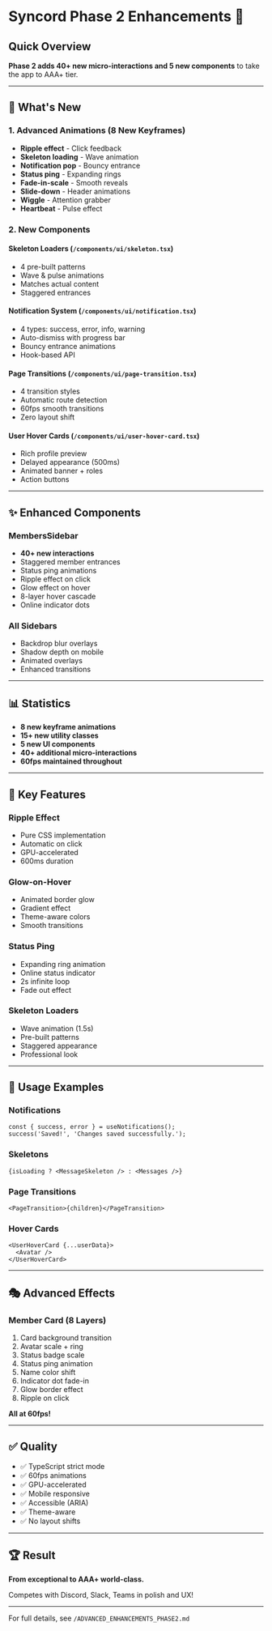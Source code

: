 # Syncord Phase 2 Enhancements 🚀

## Quick Overview

**Phase 2 adds 40+ new micro-interactions and 5 new components** to take the app to AAA+ tier.

---

## 🎯 What's New

### 1. Advanced Animations (8 New Keyframes)
- **Ripple effect** - Click feedback
- **Skeleton loading** - Wave animation
- **Notification pop** - Bouncy entrance
- **Status ping** - Expanding rings
- **Fade-in-scale** - Smooth reveals
- **Slide-down** - Header animations
- **Wiggle** - Attention grabber
- **Heartbeat** - Pulse effect

### 2. New Components

#### **Skeleton Loaders** (`/components/ui/skeleton.tsx`)
- 4 pre-built patterns
- Wave & pulse animations
- Matches actual content
- Staggered entrances

#### **Notification System** (`/components/ui/notification.tsx`)
- 4 types: success, error, info, warning
- Auto-dismiss with progress bar
- Bouncy entrance animations
- Hook-based API

#### **Page Transitions** (`/components/ui/page-transition.tsx`)
- 4 transition styles
- Automatic route detection
- 60fps smooth transitions
- Zero layout shift

#### **User Hover Cards** (`/components/ui/user-hover-card.tsx`)
- Rich profile preview
- Delayed appearance (500ms)
- Animated banner + roles
- Action buttons

---

## ✨ Enhanced Components

### MembersSidebar
- **40+ new interactions**
- Staggered member entrances
- Status ping animations
- Ripple effect on click
- Glow effect on hover
- 8-layer hover cascade
- Online indicator dots

### All Sidebars
- Backdrop blur overlays
- Shadow depth on mobile
- Animated overlays
- Enhanced transitions

---

## 📊 Statistics

- **8 new keyframe animations**
- **15+ new utility classes**
- **5 new UI components**
- **40+ additional micro-interactions**
- **60fps maintained throughout**

---

## 🎨 Key Features

### Ripple Effect
- Pure CSS implementation
- Automatic on click
- GPU-accelerated
- 600ms duration

### Glow-on-Hover
- Animated border glow
- Gradient effect
- Theme-aware colors
- Smooth transitions

### Status Ping
- Expanding ring animation
- Online status indicator
- 2s infinite loop
- Fade out effect

### Skeleton Loaders
- Wave animation (1.5s)
- Pre-built patterns
- Staggered appearance
- Professional look

---

## 🚀 Usage Examples

### Notifications
```tsx
const { success, error } = useNotifications();
success('Saved!', 'Changes saved successfully.');
```

### Skeletons
```tsx
{isLoading ? <MessageSkeleton /> : <Messages />}
```

### Page Transitions
```tsx
<PageTransition>{children}</PageTransition>
```

### Hover Cards
```tsx
<UserHoverCard {...userData}>
  <Avatar />
</UserHoverCard>
```

---

## 🎭 Advanced Effects

### Member Card (8 Layers)
1. Card background transition
2. Avatar scale + ring
3. Status badge scale
4. Status ping animation
5. Name color shift
6. Indicator dot fade-in
7. Glow border effect
8. Ripple on click

**All at 60fps!**

---

## ✅ Quality

- ✅ TypeScript strict mode
- ✅ 60fps animations
- ✅ GPU-accelerated
- ✅ Mobile responsive
- ✅ Accessible (ARIA)
- ✅ Theme-aware
- ✅ No layout shifts

---

## 🏆 Result

**From exceptional to AAA+ world-class.**

Competes with Discord, Slack, Teams in polish and UX!

---

For full details, see `/ADVANCED_ENHANCEMENTS_PHASE2.md`
